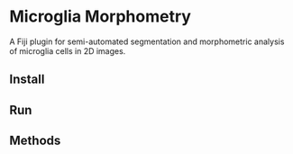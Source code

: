 # Microglia Morphometry

A Fiji plugin for semi-automated segmentation and morphometric analysis of microglia cells in 2D images.

## Install

## Run

## Methods



